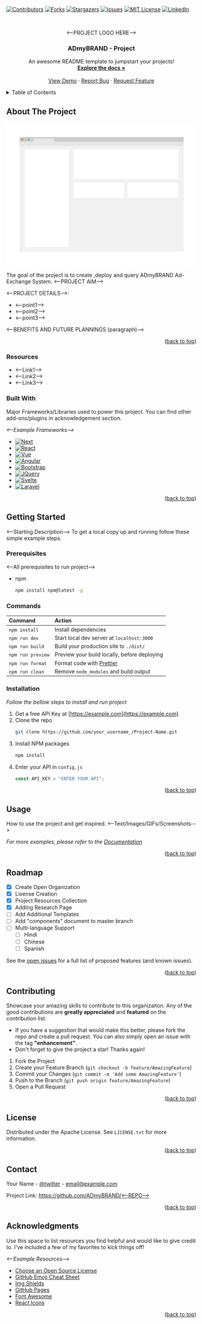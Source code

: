 <!-- Improved compatibility of back to top link: See: https://github.com/othneildrew/Best-README-Template/pull/73 -->

<a name="readme-top"></a>

<!--
*** Thanks for checking out the Best-README-Template. If you have a suggestion
*** that would make this better, please fork the repo and create a pull request
*** or simply open an issue with the tag "enhancement".
*** Don't forget to give the project a star!
*** Thanks again! Now go create something AMAZING! :D
-->

<!-- PROJECT SHIELDS -->
<!--
*** I'm using markdown "reference style" links for readability.
*** Reference links are enclosed in brackets [ ] instead of parentheses ( ).
*** See the bottom of this document for the declaration of the reference variables
*** for contributors-url, forks-url, etc. This is an optional, concise syntax you may use.
*** https://www.markdownguide.org/basic-syntax/#reference-style-links
-->

[![Contributors][contributors-shield]][contributors-url]
[![Forks][forks-shield]][forks-url]
[![Stargazers][stars-shield]][stars-url]
[![Issues][issues-shield]][issues-url]
[![MIT License][license-shield]][license-url]
[![LinkedIn][linkedin-shield]][linkedin-url]

<!-- PROJECT LOGO -->
<br />
<div align="center">
      <p align="center"><--PROJECT LOGO HERE--></p>

  <!-- <a href="https://github.com/othneildrew/Best-README-Template">
    <img src="images/logo.png" alt="Logo" width="80" height="80">
  </a> -->

  <h3 align="center">ADmyBRAND - Project</h3>

  <p align="center">
    An awesome README template to jumpstart your projects!
    <br />
    <a href="https://github.com/Mohit-Panchasara/Readme"><strong>Explore the docs »</strong></a>
    <br />
    <br />
    <a href="https://github.com/Mohit-Panchasara/Readme">View Demo</a>
    ·
    <a href="https://github.com/Mohit-Panchasara/Readme">Report Bug</a>
    ·
    <a href="https://github.com/Mohit-Panchasara/Readme">Request Feature</a>
  </p>
</div>

<!-- TABLE OF CONTENTS -->
<details>
  <summary>Table of Contents</summary>
  <ol>
    <li>
      <a href="#about-the-project">About The Project</a>
      <ul>
        <li><a href="#built-with">Built With</a></li>
      </ul>
    </li>
    <li>
      <a href="#getting-started">Getting Started</a>
      <ul>
        <li><a href="#prerequisites">Prerequisites</a></li>
        <li><a href="#installation">Installation</a></li>
      </ul>
    </li>
    <li><a href="#usage">Usage</a></li>
    <li><a href="#roadmap">Roadmap</a></li>
    <li><a href="#contributing">Contributing</a></li>
    <li><a href="#license">License</a></li>
    <li><a href="#contact">Contact</a></li>
    <li><a href="#acknowledgments">Acknowledgments</a></li>
  </ol>
</details>

<!-- ABOUT THE PROJECT -->

## About The Project

[![Product Name Screen Shot][product-screenshot]](https://example.com)

The goal of the project is to create ,deploy and query ADmyBRAND Ad-Exchange System.
<--PROJECT AIM-->

<--PROJECT DETAILS-->:

- <--point1-->
- <--point2-->
- <--point3-->

<--BENEFITS AND FUTURE PLANNINGS (paragraph)-->

<!-- Use the `BLANK_README.md` to get started. -->

<p align="right">(<a href="#readme-top">back to top</a>)</p>

### Resources

- <--Link1-->
- <--Link2-->
- <--Link3-->

### Built With

Major Frameworks/Libraries used to power this project. You can find other add-ons/plugins in acknowledgement section.

_<--Example Frameworks-->_

- [![Next][next.js]][next-url]
- [![React][react.js]][react-url]
- [![Vue][vue.js]][vue-url]
- [![Angular][angular.io]][angular-url]
- [![Bootstrap][bootstrap.com]][bootstrap-url]
- [![JQuery][jquery.com]][jquery-url]
- [![Svelte][svelte.dev]][svelte-url]
- [![Laravel][laravel.com]][laravel-url]

<p align="right">(<a href="#readme-top">back to top</a>)</p>

<!-- GETTING STARTED -->

## Getting Started

<--Starting Description-->
To get a local copy up and running follow these simple example steps.

### Prerequisites

<--All prerequisites to run project-->

- npm
  ```sh
  npm install npm@latest -g
  ```

### Commands

| Command           | Action                                            |
| :---------------- | :------------------------------------------------ |
| `npm install`     | Install dependencies                              |
| `npm run dev`     | Start local dev server at `localhost:3000`        |
| `npm run build`   | Build your production site to `./dist/`           |
| `npm run preview` | Preview your build locally, before deploying      |
| `npm run format`  | Format code with [Prettier](https://prettier.io/) |
| `npm run clean`   | Remove `node_modules` and build output            |

### Installation

_Follow the bellow steps to install and run project_

1. Get a free API Key at [https://example.com](https://example.com)
2. Clone the repo
   ```sh
   git clone https://github.com/your_username_/Project-Name.git
   ```
3. Install NPM packages
   ```sh
   npm install
   ```
4. Enter your API in `config.js`
   ```js
   const API_KEY = "ENTER YOUR API";
   ```

<p align="right">(<a href="#readme-top">back to top</a>)</p>

<!-- USAGE EXAMPLES -->

## Usage

How to use the project and get inspired.
<--Text/Images/GIFs/Screenshots-->

_For more examples, please refer to the [Documentation](https://example.com)_

<p align="right">(<a href="#readme-top">back to top</a>)</p>

<!-- ROADMAP -->

## Roadmap

- [x] Create Open Organization
- [x] Lisense Creation
- [x] Project Resources Collection
- [x] Adding Research Page
- [ ] Add Additional Templates
- [ ] Add "components" document to master branch
- [ ] Multi-language Support
  - [ ] Hindi
  - [ ] Chinese
  - [ ] Spanish

See the [open issues](https://github.com/<--Github-Repo-->/issues) for a full list of proposed features (and known issues).

<p align="right">(<a href="#readme-top">back to top</a>)</p>

<!-- CONTRIBUTING -->

## Contributing

Showcase your amazing skills to contribute to this organizaiton. Any of the good contributions are **greatly appreciated** and **featured** on the contribution list.

- If you have a suggestion that would make this better, please fork the repo and create a pull request. You can also simply open an issue with the tag **"enhancement"**.
- Don't forget to give the project a star! Thanks again!

1. Fork the Project
2. Create your Feature Branch (`git checkout -b feature/AmazingFeature`)
3. Commit your Changes (`git commit -m 'Add some AmazingFeature'`)
4. Push to the Branch (`git push origin feature/AmazingFeature`)
5. Open a Pull Request

<p align="right">(<a href="#readme-top">back to top</a>)</p>

<!-- LICENSE -->

## License

Distributed under the Apache License. See `LICENSE.txt` for more information.

<p align="right">(<a href="#readme-top">back to top</a>)</p>

<!-- CONTACT -->

## Contact

Your Name - [@twitter](https://twitter.com) - email@example.com

Project Link: [https://github.com/ADmyBRAND/<--REPO-->](https://github.com)

<p align="right">(<a href="#readme-top">back to top</a>)</p>

<!-- ACKNOWLEDGMENTS -->

## Acknowledgments

Use this space to list resources you find helpful and would like to give credit to. I've included a few of my favorites to kick things off!

_<--Example Resources-->_

- [Choose an Open Source License](https://choosealicense.com)
- [GitHub Emoji Cheat Sheet](https://www.webpagefx.com/tools/emoji-cheat-sheet)
- [Img Shields](https://shields.io)
- [GitHub Pages](https://pages.github.com)
- [Font Awesome](https://fontawesome.com)
- [React Icons](https://react-icons.github.io/react-icons/search)

<p align="right">(<a href="#readme-top">back to top</a>)</p>

<!-- MARKDOWN LINKS & IMAGES -->
<!-- https://www.markdownguide.org/basic-syntax/#reference-style-links -->

[contributors-shield]: https://img.shields.io/github/contributors/othneildrew/Best-README-Template.svg?style=for-the-badge
[contributors-url]: https://github.com/gopherine/evmos-conploy/graphs/contributorsa
[forks-shield]: https://img.shields.io/github/forks/othneildrew/Best-README-Template.svg?style=for-the-badge
[forks-url]: https://github.com/gopherine/evmos-conploy/network/members
[stars-shield]: https://img.shields.io/github/stars/othneildrew/Best-README-Template.svg?style=for-the-badge
[stars-url]: https://github.com/gopherine/evmos-conploy/stargazers
[issues-shield]: https://img.shields.io/github/issues/othneildrew/Best-README-Template.svg?style=for-the-badge
[issues-url]: https://github.com/gopherine/evmos-conploy/issues
[license-shield]: https://img.shields.io/github/license/othneildrew/Best-README-Template.svg?style=for-the-badge
[license-url]: https://github.com/gopherine/evmos-conploy/blob/master/LICENSE.txt
[linkedin-shield]: https://img.shields.io/badge/-LinkedIn-black.svg?style=for-the-badge&logo=linkedin&colorB=555
[linkedin-url]: https://linkedin.com/in/othneildrew
[product-screenshot]: images/screenshot.png
[next.js]: https://img.shields.io/badge/next.js-000000?style=for-the-badge&logo=nextdotjs&logoColor=white
[next-url]: https://nextjs.org/
[react.js]: https://img.shields.io/badge/React-20232A?style=for-the-badge&logo=react&logoColor=61DAFB
[react-url]: https://reactjs.org/
[vue.js]: https://img.shields.io/badge/Vue.js-35495E?style=for-the-badge&logo=vuedotjs&logoColor=4FC08D
[vue-url]: https://vuejs.org/
[angular.io]: https://img.shields.io/badge/Angular-DD0031?style=for-the-badge&logo=angular&logoColor=white
[angular-url]: https://angular.io/
[svelte.dev]: https://img.shields.io/badge/Svelte-4A4A55?style=for-the-badge&logo=svelte&logoColor=FF3E00
[svelte-url]: https://svelte.dev/
[laravel.com]: https://img.shields.io/badge/Laravel-FF2D20?style=for-the-badge&logo=laravel&logoColor=white
[laravel-url]: https://laravel.com
[bootstrap.com]: https://img.shields.io/badge/Bootstrap-563D7C?style=for-the-badge&logo=bootstrap&logoColor=white
[bootstrap-url]: https://getbootstrap.com
[jquery.com]: https://img.shields.io/badge/jQuery-0769AD?style=for-the-badge&logo=jquery&logoColor=white
[jquery-url]: https://jquery.com
